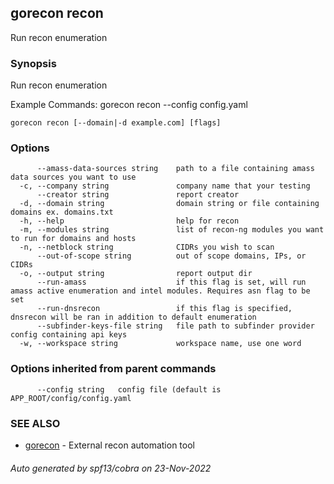 ## gorecon recon

Run recon enumeration

### Synopsis

Run recon enumeration

Example Commands:
	gorecon recon --config config.yaml


```
gorecon recon [--domain|-d example.com] [flags]
```

### Options

```
      --amass-data-sources string    path to a file containing amass data sources you want to use
  -c, --company string               company name that your testing
      --creator string               report creator
  -d, --domain string                domain string or file containing domains ex. domains.txt
  -h, --help                         help for recon
  -m, --modules string               list of recon-ng modules you want to run for domains and hosts
  -n, --netblock string              CIDRs you wish to scan
      --out-of-scope string          out of scope domains, IPs, or CIDRs
  -o, --output string                report output dir
      --run-amass                    if this flag is set, will run amass active enumeration and intel modules. Requires asn flag to be set
      --run-dnsrecon                 if this flag is specified, dnsrecon will be ran in addition to default enumeration
      --subfinder-keys-file string   file path to subfinder provider config containing api keys
  -w, --workspace string             workspace name, use one word
```

### Options inherited from parent commands

```
      --config string   config file (default is APP_ROOT/config/config.yaml
```

### SEE ALSO

* [gorecon](gorecon.md)	 - External recon automation tool

###### Auto generated by spf13/cobra on 23-Nov-2022
